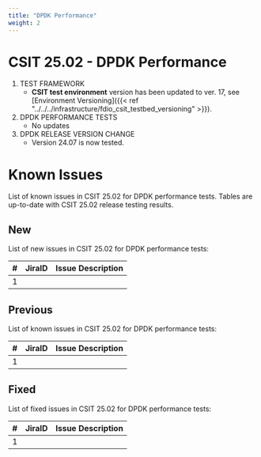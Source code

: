 ```yaml
---
title: "DPDK Performance"
weight: 2
---
```


# CSIT 25.02 - DPDK Performance

1. TEST FRAMEWORK
   - **CSIT test environment** version has been updated to ver. 17, see
     [Environment Versioning]({{< ref "../../../infrastructure/fdio_csit_testbed_versioning" >}}).
2. DPDK PERFORMANCE TESTS
   - No updates
3. DPDK RELEASE VERSION CHANGE
   - Version 24.07 is now tested.

# Known Issues

List of known issues in CSIT 25.02 for DPDK performance tests.
Tables are up-to-date with CSIT 25.02 release testing results.

## New

List of new issues in CSIT 25.02 for DPDK performance tests:

**#** | **JiraID**                                       | **Issue Description**
------|--------------------------------------------------|--------------------------------------------------------------
  1   |                                                  |

## Previous

List of known issues in CSIT 25.02 for DPDK performance tests:

**#** | **JiraID**                                       | **Issue Description**
------|--------------------------------------------------|--------------------------------------------------------------
  1   |                                                  |

## Fixed

List of fixed issues in CSIT 25.02 for DPDK performance tests:

**#** | **JiraID**                                       | **Issue Description**
------|--------------------------------------------------|--------------------------------------------------------------
 1    |                                                  |
